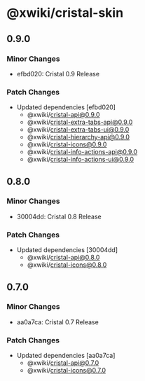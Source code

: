 # @xwiki/cristal-skin

## 0.9.0

### Minor Changes

- efbd020: Cristal 0.9 Release

### Patch Changes

- Updated dependencies [efbd020]
  - @xwiki/cristal-api@0.9.0
  - @xwiki/cristal-extra-tabs-api@0.9.0
  - @xwiki/cristal-extra-tabs-ui@0.9.0
  - @xwiki/cristal-hierarchy-api@0.9.0
  - @xwiki/cristal-icons@0.9.0
  - @xwiki/cristal-info-actions-api@0.9.0
  - @xwiki/cristal-info-actions-ui@0.9.0

## 0.8.0

### Minor Changes

- 30004dd: Cristal 0.8 Release

### Patch Changes

- Updated dependencies [30004dd]
  - @xwiki/cristal-api@0.8.0
  - @xwiki/cristal-icons@0.8.0

## 0.7.0

### Minor Changes

- aa0a7ca: Cristal 0.7 Release

### Patch Changes

- Updated dependencies [aa0a7ca]
  - @xwiki/cristal-api@0.7.0
  - @xwiki/cristal-icons@0.7.0
